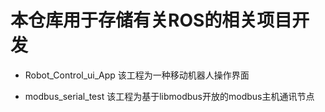 # 本仓库用于存储有关ROS的相关项目开发

- Robot_Control_ui_App 该工程为一种移动机器人操作界面

- modbus_serial_test 该工程为基于libmodbus开放的modbus主机通讯节点
